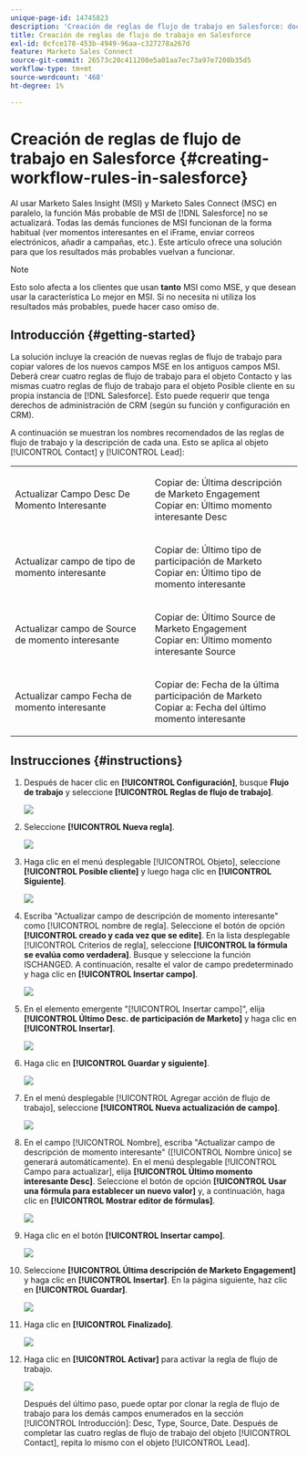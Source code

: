 ```yaml
---
unique-page-id: 14745823
description: 'Creación de reglas de flujo de trabajo en Salesforce: documentos de Marketo, documentación del producto'
title: Creación de reglas de flujo de trabajo en Salesforce
exl-id: 0cfce178-453b-4949-96aa-c327278a267d
feature: Marketo Sales Connect
source-git-commit: 26573c20c411208e5a01aa7ec73a97e7208b35d5
workflow-type: tm+mt
source-wordcount: '468'
ht-degree: 1%

---
```


# Creación de reglas de flujo de trabajo en Salesforce {#creating-workflow-rules-in-salesforce}

Al usar Marketo Sales Insight (MSI) y Marketo Sales Connect (MSC) en paralelo, la función Más probable de MSI de [!DNL Salesforce] no se actualizará. Todas las demás funciones de MSI funcionan de la forma habitual (ver momentos interesantes en el iFrame, enviar correos electrónicos, añadir a campañas, etc.). Este artículo ofrece una solución para que los resultados más probables vuelvan a funcionar.

>[!NOTE]
>
>Esto solo afecta a los clientes que usan **tanto** MSI como MSE, y que desean usar la característica Lo mejor en MSI. Si no necesita ni utiliza los resultados más probables, puede hacer caso omiso de.

## Introducción {#getting-started}

La solución incluye la creación de nuevas reglas de flujo de trabajo para copiar valores de los nuevos campos MSE en los antiguos campos MSI. Deberá crear cuatro reglas de flujo de trabajo para el objeto Contacto y las mismas cuatro reglas de flujo de trabajo para el objeto Posible cliente en su propia instancia de [!DNL Salesforce]. Esto puede requerir que tenga derechos de administración de CRM (según su función y configuración en CRM).

A continuación se muestran los nombres recomendados de las reglas de flujo de trabajo y la descripción de cada una. Esto se aplica al objeto [!UICONTROL Contact] y [!UICONTROL Lead]:

<table>
 <colgroup>
  <col>
  <col>
 </colgroup>
 <tbody>
  <tr>
   <td>Actualizar Campo Desc De Momento Interesante</td>
   <td><p>Copiar de: Última descripción de Marketo Engagement<br>Copiar en: Último momento interesante Desc</p></td>
  </tr>
  <tr>
   <td>Actualizar campo de tipo de momento interesante</td>
   <td><p>Copiar de: Último tipo de participación de Marketo<br>Copiar en: Último tipo de momento interesante</p></td>
  </tr>
  <tr>
   <td>Actualizar campo de Source de momento interesante</td>
   <td><p>Copiar de: Último Source de Marketo Engagement<br>Copiar en: Último momento interesante Source</p></td>
  </tr>
  <tr>
   <td>Actualizar campo Fecha de momento interesante</td>
   <td><p>Copiar de: Fecha de la última participación de Marketo<br>Copiar a: Fecha del último momento interesante</p></td>
  </tr>
 </tbody>
</table>

## Instrucciones {#instructions}

1. Después de hacer clic en **[!UICONTROL Configuración]**, busque **Flujo de trabajo** y seleccione **[!UICONTROL Reglas de flujo de trabajo]**.

   ![](assets/one-1.png)

1. Seleccione **[!UICONTROL Nueva regla]**.

   ![](assets/two-1.png)

1. Haga clic en el menú desplegable [!UICONTROL Objeto], seleccione **[!UICONTROL Posible cliente]** y luego haga clic en **[!UICONTROL Siguiente]**.

   ![](assets/three-1.png)

1. Escriba &quot;Actualizar campo de descripción de momento interesante&quot; como [!UICONTROL nombre de regla]. Seleccione el botón de opción **[!UICONTROL creado y cada vez que se edite]**. En la lista desplegable [!UICONTROL Criterios de regla], seleccione **[!UICONTROL la fórmula se evalúa como verdadera]**. Busque y seleccione la función ISCHANGED. A continuación, resalte el valor de campo predeterminado y haga clic en **[!UICONTROL Insertar campo]**.

   ![](assets/four-1.png)

1. En el elemento emergente &quot;[!UICONTROL Insertar campo]&quot;, elija **[!UICONTROL Último Desc. de participación de Marketo]** y haga clic en **[!UICONTROL Insertar]**.

   ![](assets/five-1.png)

1. Haga clic en **[!UICONTROL Guardar y siguiente]**.

   ![](assets/6.png)

1. En el menú desplegable [!UICONTROL Agregar acción de flujo de trabajo], seleccione **[!UICONTROL Nueva actualización de campo]**.

   ![](assets/seven.png)

1. En el campo [!UICONTROL Nombre], escriba &quot;Actualizar campo de descripción de momento interesante&quot; ([!UICONTROL Nombre único] se generará automáticamente). En el menú desplegable [!UICONTROL Campo para actualizar], elija **[!UICONTROL Último momento interesante Desc]**. Seleccione el botón de opción **[!UICONTROL Usar una fórmula para establecer un nuevo valor]** y, a continuación, haga clic en **[!UICONTROL Mostrar editor de fórmulas]**.

   ![](assets/eight.png)

1. Haga clic en el botón **[!UICONTROL Insertar campo]**.

   ![](assets/9a.png)

1. Seleccione **[!UICONTROL Última descripción de Marketo Engagement]** y haga clic en **[!UICONTROL Insertar]**. En la página siguiente, haz clic en **[!UICONTROL Guardar]**.

   ![](assets/nine.png)

1. Haga clic en **[!UICONTROL Finalizado]**.

   ![](assets/twelve.png)

1. Haga clic en **[!UICONTROL Activar]** para activar la regla de flujo de trabajo.

   ![](assets/thirteen.png)

   Después del último paso, puede optar por clonar la regla de flujo de trabajo para los demás campos enumerados en la sección [!UICONTROL Introducción]: Desc, Type, Source, Date. Después de completar las cuatro reglas de flujo de trabajo del objeto [!UICONTROL Contact], repita lo mismo con el objeto [!UICONTROL Lead].
